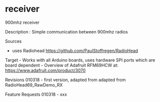 # receiver
900mhz receiver

Description : Simple communication between 900mhz radios

Sources
  - uses Radiohead https://github.com/PaulStoffregen/RadioHead
    
  Target
    - Works with all Arduino boards, uses hardware SPI ports which are board dependent
    - Overview of Adafruit RFM69HCW at: https://www.adafruit.com/product/3070
    
  Revisions
    010318
      - first version, adapted from adapted from RadioHead69_RawDemo_RX

  Feature Requests
    010318
      - xxx

